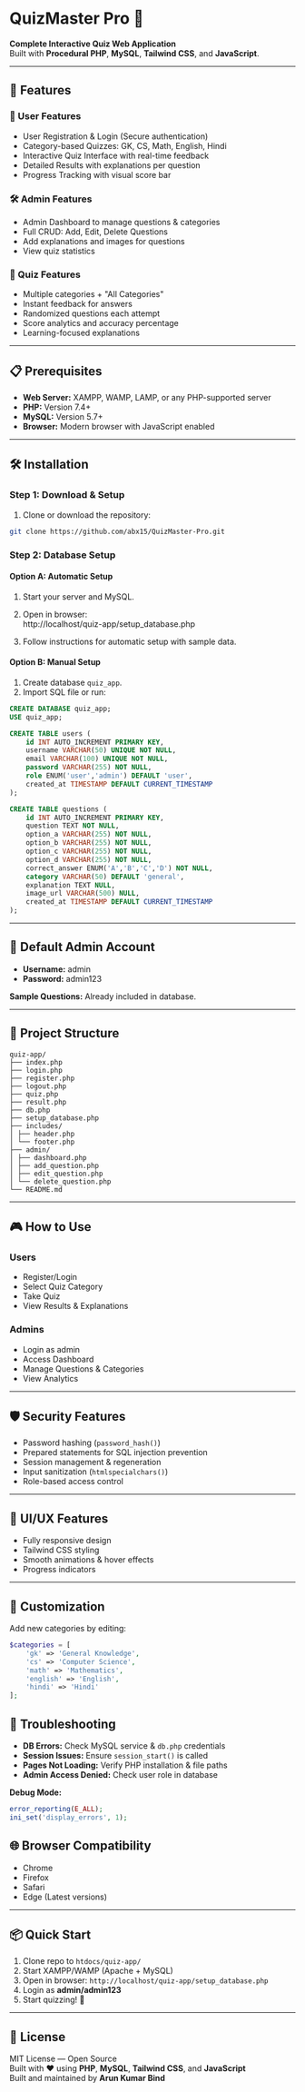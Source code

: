 # QuizMaster Pro 🎯
**Complete Interactive Quiz Web Application**  
Built with **Procedural PHP**, **MySQL**, **Tailwind CSS**, and **JavaScript**.

---

## 🚀 Features

### 👥 User Features
- User Registration & Login (Secure authentication)
- Category-based Quizzes: GK, CS, Math, English, Hindi
- Interactive Quiz Interface with real-time feedback
- Detailed Results with explanations per question
- Progress Tracking with visual score bar

### 🛠️ Admin Features
- Admin Dashboard to manage questions & categories
- Full CRUD: Add, Edit, Delete Questions
- Add explanations and images for questions
- View quiz statistics

### 🎯 Quiz Features
- Multiple categories + "All Categories"
- Instant feedback for answers
- Randomized questions each attempt
- Score analytics and accuracy percentage
- Learning-focused explanations

---

## 📋 Prerequisites
- **Web Server:** XAMPP, WAMP, LAMP, or any PHP-supported server
- **PHP:** Version 7.4+
- **MySQL:** Version 5.7+
- **Browser:** Modern browser with JavaScript enabled

---

## 🛠️ Installation

### Step 1: Download & Setup
1. Clone or download the repository:
```bash
git clone https://github.com/abx15/QuizMaster-Pro.git

```
### Step 2: Database Setup

#### Option A: Automatic Setup
1. Start your server and MySQL.  
2. Open in browser:  
http://localhost/quiz-app/setup_database.php

3. Follow instructions for automatic setup with sample data.

#### Option B: Manual Setup
1. Create database `quiz_app`.  
2. Import SQL file or run:
```sql
CREATE DATABASE quiz_app;
USE quiz_app;

CREATE TABLE users (
    id INT AUTO_INCREMENT PRIMARY KEY,
    username VARCHAR(50) UNIQUE NOT NULL,
    email VARCHAR(100) UNIQUE NOT NULL,
    password VARCHAR(255) NOT NULL,
    role ENUM('user','admin') DEFAULT 'user',
    created_at TIMESTAMP DEFAULT CURRENT_TIMESTAMP
);

CREATE TABLE questions (
    id INT AUTO_INCREMENT PRIMARY KEY,
    question TEXT NOT NULL,
    option_a VARCHAR(255) NOT NULL,
    option_b VARCHAR(255) NOT NULL,
    option_c VARCHAR(255) NOT NULL,
    option_d VARCHAR(255) NOT NULL,
    correct_answer ENUM('A','B','C','D') NOT NULL,
    category VARCHAR(50) DEFAULT 'general',
    explanation TEXT NULL,
    image_url VARCHAR(500) NULL,
    created_at TIMESTAMP DEFAULT CURRENT_TIMESTAMP
);
```
---
## 🔑 Default Admin Account
- **Username:** admin  
- **Password:** admin123  

**Sample Questions:** Already included in database.

---

## 📁 Project Structure
```text
quiz-app/
├── index.php
├── login.php
├── register.php
├── logout.php
├── quiz.php
├── result.php
├── db.php
├── setup_database.php
├── includes/
│ ├── header.php
│ └── footer.php
├── admin/
│ ├── dashboard.php
│ ├── add_question.php
│ ├── edit_question.php
│ └── delete_question.php
└── README.md
```


---

## 🎮 How to Use

### Users
- Register/Login  
- Select Quiz Category  
- Take Quiz  
- View Results & Explanations  

### Admins
- Login as admin  
- Access Dashboard  
- Manage Questions & Categories  
- View Analytics

---

## 🛡️ Security Features
- Password hashing (`password_hash()`)  
- Prepared statements for SQL injection prevention  
- Session management & regeneration  
- Input sanitization (`htmlspecialchars()`)  
- Role-based access control

---

## 🎨 UI/UX Features
- Fully responsive design  
- Tailwind CSS styling  
- Smooth animations & hover effects  
- Progress indicators

---

## 🔧 Customization
Add new categories by editing:
```php
$categories = [
    'gk' => 'General Knowledge',
    'cs' => 'Computer Science',
    'math' => 'Mathematics',
    'english' => 'English',
    'hindi' => 'Hindi'
];

```
## 🐛 Troubleshooting

- **DB Errors:** Check MySQL service & `db.php` credentials  
- **Session Issues:** Ensure `session_start()` is called  
- **Pages Not Loading:** Verify PHP installation & file paths  
- **Admin Access Denied:** Check user role in database  

**Debug Mode:**  
```php
error_reporting(E_ALL);
ini_set('display_errors', 1);
```



## 🌐 Browser Compatibility

- Chrome  
- Firefox  
- Safari  
- Edge (Latest versions)

---

## 📦 Quick Start

1. Clone repo to `htdocs/quiz-app/`  
2. Start XAMPP/WAMP (Apache + MySQL)  
3. Open in browser: `http://localhost/quiz-app/setup_database.php`  
4. Login as **admin/admin123**  
5. Start quizzing! 🎉

---

## 📝 License

MIT License — Open Source  
Built with ❤️ using **PHP**, **MySQL**, **Tailwind CSS**, and **JavaScript**  
Built and maintained by **Arun Kumar Bind**

